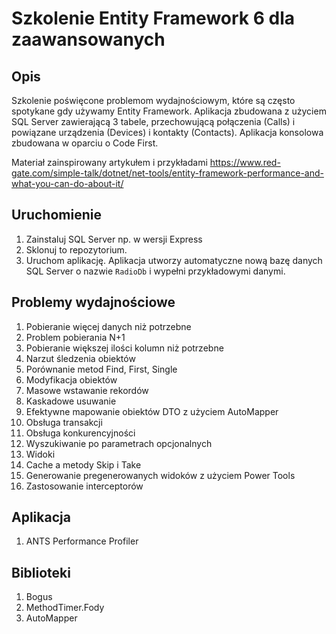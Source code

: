 # Szkolenie Entity Framework 6 dla zaawansowanych

## Opis
Szkolenie poświęcone problemom wydajnościowym, które są często spotykane gdy używamy Entity Framework.
Aplikacja zbudowana z użyciem SQL Server zawierającą 3 tabele, przechowującą połączenia (Calls) i powiązane urządzenia (Devices) i kontakty (Contacts).
Aplikacja konsolowa zbudowana w oparciu o Code First.

Materiał zainspirowany artykułem i przykładami
https://www.red-gate.com/simple-talk/dotnet/net-tools/entity-framework-performance-and-what-you-can-do-about-it/

## Uruchomienie
1. Zainstaluj SQL Server np. w wersji Express
2. Sklonuj to repozytorium.
3. Uruchom aplikację. Aplikacja utworzy automatyczne nową bazę danych SQL Server o nazwie `RadioDb` i wypełni przykładowymi danymi.

## Problemy wydajnościowe
1. Pobieranie więcej danych niż potrzebne
2. Problem pobierania N+1
3. Pobieranie większej ilości kolumn niż potrzebne
4. Narzut śledzenia obiektów
5. Porównanie metod Find, First, Single
6. Modyfikacja obiektów
7. Masowe wstawanie rekordów
8. Kaskadowe usuwanie
9. Efektywne mapowanie obiektów DTO z użyciem AutoMapper
10. Obsługa transakcji
11. Obsługa konkurencyjności
12. Wyszukiwanie po parametrach opcjonalnych
13. Widoki
14. Cache a metody Skip i Take
15. Generowanie pregenerowanych widoków z użyciem Power Tools
16. Zastosowanie interceptorów

## Aplikacja
1. ANTS Performance Profiler

## Biblioteki
1. Bogus
2. MethodTimer.Fody
3. AutoMapper


